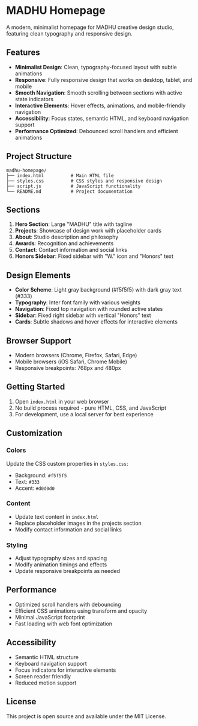 # MADHU Homepage

A modern, minimalist homepage for MADHU creative design studio, featuring clean typography and responsive design.

## Features

- **Minimalist Design**: Clean, typography-focused layout with subtle animations
- **Responsive**: Fully responsive design that works on desktop, tablet, and mobile
- **Smooth Navigation**: Smooth scrolling between sections with active state indicators
- **Interactive Elements**: Hover effects, animations, and mobile-friendly navigation
- **Accessibility**: Focus states, semantic HTML, and keyboard navigation support
- **Performance Optimized**: Debounced scroll handlers and efficient animations

## Project Structure

```
madhu-homepage/
├── index.html          # Main HTML file
├── styles.css          # CSS styles and responsive design
├── script.js           # JavaScript functionality
└── README.md           # Project documentation
```

## Sections

1. **Hero Section**: Large "MADHU" title with tagline
2. **Projects**: Showcase of design work with placeholder cards
3. **About**: Studio description and philosophy
4. **Awards**: Recognition and achievements
5. **Contact**: Contact information and social links
6. **Honors Sidebar**: Fixed sidebar with "W." icon and "Honors" text

## Design Elements

- **Color Scheme**: Light gray background (#f5f5f5) with dark gray text (#333)
- **Typography**: Inter font family with various weights
- **Navigation**: Fixed top navigation with rounded active states
- **Sidebar**: Fixed right sidebar with vertical "Honors" text
- **Cards**: Subtle shadows and hover effects for interactive elements

## Browser Support

- Modern browsers (Chrome, Firefox, Safari, Edge)
- Mobile browsers (iOS Safari, Chrome Mobile)
- Responsive breakpoints: 768px and 480px

## Getting Started

1. Open `index.html` in your web browser
2. No build process required - pure HTML, CSS, and JavaScript
3. For development, use a local server for best experience

## Customization

### Colors
Update the CSS custom properties in `styles.css`:
- Background: `#f5f5f5`
- Text: `#333`
- Accent: `#d0d0d0`

### Content
- Update text content in `index.html`
- Replace placeholder images in the projects section
- Modify contact information and social links

### Styling
- Adjust typography sizes and spacing
- Modify animation timings and effects
- Update responsive breakpoints as needed

## Performance

- Optimized scroll handlers with debouncing
- Efficient CSS animations using transform and opacity
- Minimal JavaScript footprint
- Fast loading with web font optimization

## Accessibility

- Semantic HTML structure
- Keyboard navigation support
- Focus indicators for interactive elements
- Screen reader friendly
- Reduced motion support

## License

This project is open source and available under the MIT License.
